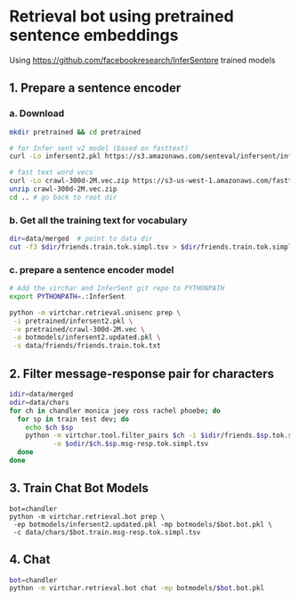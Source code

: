 # Retrieval bot using pretrained sentence embeddings

Using https://github.com/facebookresearch/InferSentpre trained models




## 1. Prepare a sentence encoder
### a. Download

```bash
mkdir pretrained && cd pretrained

# for Infer sent v2 model (based on fasttext)
curl -Lo infersent2.pkl https://s3.amazonaws.com/senteval/infersent/infersent2.pkl

# fast text word vecs
curl -Lo crawl-300d-2M.vec.zip https://s3-us-west-1.amazonaws.com/fasttext-vectors/crawl-300d-2M.vec.zip
unzip crawl-300d-2M.vec.zip
cd .. # go back to root dir
```


### b. Get all the training text for vocabulary
```bash
dir=data/merged  # point to data dir
cut -f3 $dir/friends.train.tok.simpl.tsv > $dir/friends.train.tok.simpl.txt
```

### c. prepare a sentence encoder model

```bash
# Add the virchar and InferSent git repo to PYTHONPATH
export PYTHONPATH=.:InferSent

python -m virtchar.retrieval.unisenc prep \
 -i pretrained/infersent2.pkl \
 -v pretrained/crawl-300d-2M.vec \
 -o botmodels/infersent2.updated.pkl \
 -s data/friends/friends.train.tok.txt
```

## 2. Filter message-response pair for characters

```bash
idir=data/merged
odir=data/chars
for ch in chandler monica joey ross rachel phoebe; do
  for sp in train test dev; do
    echo $ch $sp
    python -m virtchar.tool.filter_pairs $ch -i $idir/friends.$sp.tok.simpl.tsv \
           -o $odir/$ch.$sp.msg-resp.tok.simpl.tsv
  done
done
```

## 3. Train Chat Bot Models

```
bot=chandler
python -m virtchar.retrieval.bot prep \
 -ep botmodels/infersent2.updated.pkl -mp botmodels/$bot.bot.pkl \
 -c data/chars/$bot.train.msg-resp.tok.simpl.tsv
```

## 4. Chat

```bash
bot=chandler
python -m virtchar.retrieval.bot chat -mp botmodels/$bot.bot.pkl
```
